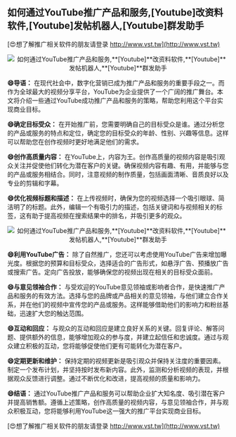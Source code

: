 ## **如何通过YouTube推广产品和服务,**[Youtube]**改资料软件,**[Youtube]**发帖机器人,**[Youtube]**群发助手**

[😍想了解推广相关软件的朋友请登录 http://www.vst.tw](http://www.vst.tw)

 <center><img src="https://vst.tw/MP4/tuiguang/png/8.png" alt="如何通过YouTube推广产品和服务,**[Youtube]**改资料软件,**[Youtube]**发帖机器人,**[Youtube]**群发助手"></center>

**😄导语：**
在现代社会中，数字化营销已成为推广产品和服务的重要手段之一。而作为全球最大的视频分享平台，YouTube为企业提供了一个广阔的推广舞台。本文将介绍一些通过YouTube成功推广产品和服务的策略，帮助您利用这个平台实现商业目标。

**😄确定目标受众：**
在开始推广前，您需要明确自己的目标受众是谁。通过分析您的产品或服务的特点和定位，确定您的目标受众的年龄、性别、兴趣等信息。这样可以帮助您在创作视频时更好地满足他们的需求。

**😄创作高质量内容：**
在YouTube上，内容为王。创作高质量的视频内容是吸引观众关注并促使他们转化为潜在客户的关键。确保视频内容有趣、有用，并能够与您的产品或服务相结合。同时，注意视频的制作质量，包括画面清晰、音质良好以及专业的剪辑和字幕。

**😄优化视频标题和描述：**
在上传视频时，确保为您的视频选择一个吸引眼球、简洁明了的标题。此外，编辑一个有吸引力的描述，包括关键词和与视频相关的标签，这有助于提高视频在搜索结果中的排名，并吸引更多的观众。

 <center><img src="https://vst.tw/MP4/tuiguang/png/3.png" alt="如何通过YouTube推广产品和服务,**[Youtube]**改资料软件,**[Youtube]**发帖机器人,**[Youtube]**群发助手"></center>

**😄利用YouTube广告：**
除了自然推广，您还可以考虑使用YouTube广告来增加曝光度。根据您的预算和目标受众，选择适合的广告形式，如悬浮广告、预播放广告或搜索广告。定向广告投放，能够确保您的视频出现在相关的目标受众面前。

**😄与意见领袖合作：**
与受欢迎的YouTube意见领袖或影响者合作，是快速推广产品和服务的有效方法。选择与您的品牌或产品相关的意见领袖，与他们建立合作关系，并在他们的视频中宣传您的产品或服务。这样能够借助他们的影响力和粉丝基础，迅速扩大您的触达范围。

**😄互动和回应：**
与观众的互动和回应是建立良好关系的关键。回复评论、解答问题、提供额外的信息，能够增加观众的参与度，并建立起信任和忠诚度。通过与观众建立积极的互动，您将能够促使他们更有可能转化为潜在客户。

**😄定期更新和维护：**
保持定期的视频更新是吸引观众并保持关注度的重要因素。制定一个发布计划，并坚持按时发布新内容。此外，监测和分析视频的表现，并根据观众反馈进行调整。通过不断优化和改进，提高视频的质量和影响力。

**😄结语：**
通过YouTube推广产品和服务可以帮助企业扩大知名度、吸引潜在客户并提高销售额。遵循上述策略，创作高质量的视频内容，与意见领袖合作，并与观众积极互动，您将能够利用YouTube这一强大的推广平台实现商业目标。

[😍想了解推广相关软件的朋友请登录 http://www.vst.tw](http://www.vst.tw)



